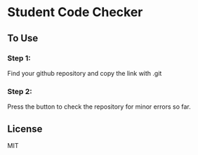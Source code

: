 # Student Code Checker

## To Use

### Step 1: 

Find your github repository and copy the link with .git

### Step 2:

Press the button to check the repository for minor errors so far.

## License

MIT
